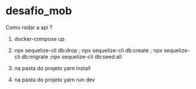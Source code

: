 # desafio_mob

Como rodar a api ?
 
 1) docker-compose up

 2) npx sequelize-cli db:drop ; npx sequelize-cli db:create ; npx sequelize-cli db:migrate ;npx sequelize-cli db:seed:all

 3) na pasta do projeto
 yarn install

4) na pasta do projeto
 yarn run dev




